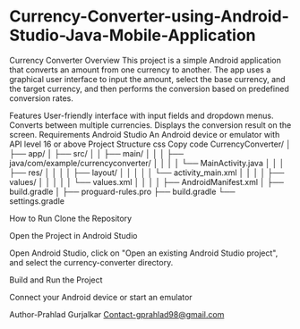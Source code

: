 # Currency-Converter-using-Android-Studio-Java-Mobile-Application
Currency Converter
Overview
This project is a simple Android application that converts an amount from one currency to another. The app uses a graphical user interface to input the amount, select the base currency, and the target currency, and then performs the conversion based on predefined conversion rates.

Features
User-friendly interface with input fields and dropdown menus.
Converts between multiple currencies.
Displays the conversion result on the screen.
Requirements
Android Studio
An Android device or emulator with API level 16 or above
Project Structure
css
Copy code
CurrencyConverter/
│
├── app/
│   ├── src/
│   │   ├── main/
│   │   │   ├── java/com/example/currencyconverter/
│   │   │   │   └── MainActivity.java
│   │   │   ├── res/
│   │   │   │   ├── layout/
│   │   │   │   │   └── activity_main.xml
│   │   │   │   ├── values/
│   │   │   │   │   └── values.xml
│   │   │   │   ├── AndroidManifest.xml
│   ├── build.gradle
│   ├── proguard-rules.pro
├── build.gradle
└── settings.gradle

How to Run
Clone the Repository

Open the Project in Android Studio

Open Android Studio, click on "Open an existing Android Studio project", and select the currency-converter directory.

Build and Run the Project

Connect your Android device or start an emulator

Author-Prahlad Gurjalkar
Contact-gprahlad98@gmail.com

